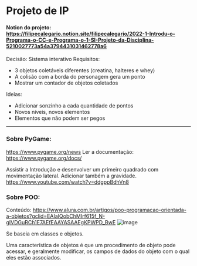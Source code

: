 # Projeto de IP

#### Notion do projeto: https://filipecalegario.notion.site/filipecalegario/2022-1-Introdu-o-Programa-o-CC-e-Programa-o-1-SI-Projeto-da-Disciplina-5210027773a54a3794431031462778a6

Decisão: Sistema interativo
Requisitos:
- 3 objetos coletáveis diferentes (creatina, halteres e whey)
- A colisão com a borda do personagem gera um ponto
- Mostrar um contador de objetos coletados

Ideias:
- Adicionar sonzinho a cada quantidade de pontos
- Novos níveis, novos elementos
- Elementos que não podem ser pegos

---
### Sobre PyGame:
https://www.pygame.org/news
Ler a documentação: https://www.pygame.org/docs/

Assistir a Introdução e desenvolver um primeiro quadrado com movimentação lateral. Adicionar também a gravidade.
https://www.youtube.com/watch?v=ddgppBdhVn8

### Sobre POO:
Conteúdo: https://www.alura.com.br/artigos/poo-programacao-orientada-a-objetos?gclid=EAIaIQobChMIrf615f_N-gIVDGuRCh1E7AEfEAAYASAAEgKPWPD_BwE
![image](https://user-images.githubusercontent.com/66084295/194541757-9f9cd46e-c9e3-44fd-89e7-c7a2541d8668.png)

Se baseia em classes e objetos.

Uma característica de objetos é que um procedimento de objeto pode acessar, e geralmente modificar, os campos de dados do objeto com o qual eles estão associados.
